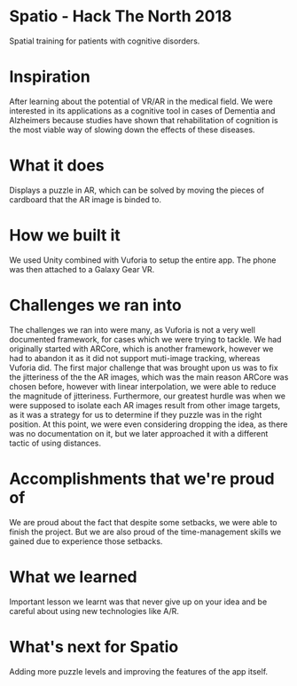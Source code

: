 # Spatio - Hack The North 2018
Spatial training for patients with cognitive disorders.

# Inspiration
After learning about the potential of VR/AR in the medical field. We were interested in its applications as a cognitive tool in cases of Dementia and Alzheimers because studies have shown that rehabilitation of cognition is the most viable way of slowing down the effects of these diseases.

# What it does
Displays a puzzle in AR, which can be solved by moving the pieces of cardboard that the AR image is binded to.

# How we built it
We used Unity combined with Vuforia to setup the entire app. The phone was then attached to a Galaxy Gear VR.

# Challenges we ran into
The challenges we ran into were many, as Vuforia is not a very well documented framework, for cases which we were trying to tackle. We had originally started with ARCore, which is another framework, however we had to abandon it as it did not support muti-image tracking, whereas Vuforia did. The first major challenge that was brought upon us was to fix the jitteriness of the the AR images, which was the main reason ARCore was chosen before, however with linear interpolation, we were able to reduce the magnitude of jitteriness. Furthermore, our greatest hurdle was when we were supposed to isolate each AR images result from other image targets, as it was a strategy for us to determine if they puzzle was in the right position. At this point, we were even considering dropping the idea, as there was no documentation on it, but we later approached it with a different tactic of using distances.

# Accomplishments that we're proud of
We are proud about the fact that despite some setbacks, we were able to finish the project. But we are also proud of the time-management skills we gained due to experience those setbacks.

# What we learned
Important lesson we learnt was that never give up on your idea and be careful about using new technologies like A/R.

# What's next for Spatio
Adding more puzzle levels and improving the features of the app itself.
